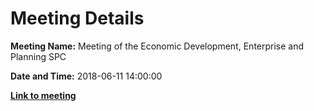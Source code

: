 # Meeting Details

**Meeting Name:** Meeting of the Economic Development, Enterprise and Planning SPC

**Date and Time:** 2018-06-11 14:00:00

**<a href="https://www.limerick.ie/council/whats-on/meeting-economic-development-enterprise-and-planning-spc-8" target="_blank">Link to meeting</a>**
